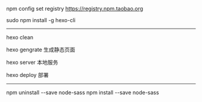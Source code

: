 npm config set registry https://registry.npm.taobao.org

sudo npm install -g hexo-cli                           

------

hexo clean

hexo gengrate  生成静态页面

hexo server 本地服务

hexo deploy 部署

------

npm uninstall --save node-sass
npm install --save node-sass
